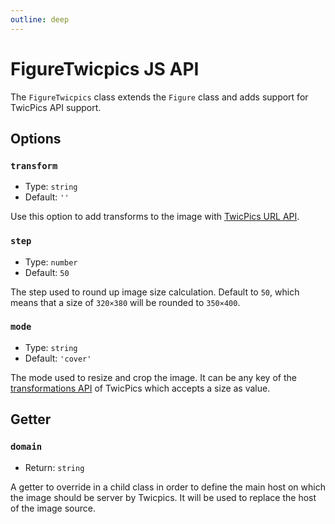 ```yaml
---
outline: deep
---
```


# FigureTwicpics JS API

The `FigureTwicpics` class extends the `Figure` class and adds support for TwicPics API support.

## Options

### `transform`

- Type: `string`
- Default: `''`

Use this option to add transforms to the image with [TwicPics URL API](https://www.twicpics.com/docs/api/basics).

### `step`

- Type: `number`
- Default: `50`

The step used to round up image size calculation. Default to `50`, which means that a size of `320×380` will be rounded to `350×400`.

### `mode`

- Type: `string`
- Default: `'cover'`

The mode used to resize and crop the image. It can be any key of the [transformations API](https://www.twicpics.com/docs/api/transformations) of TwicPics which accepts a size as value.

## Getter

### `domain`

- Return: `string`

A getter to override in a child class in order to define the main host on which the image should be server by Twicpics. It will be used to replace the host of the image source.
